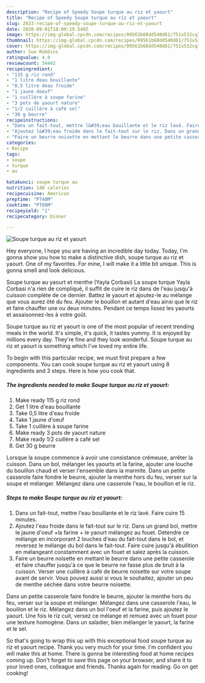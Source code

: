 ```yaml
---
description: "Recipe of Speedy Soupe turque au riz et yaourt"
title: "Recipe of Speedy Soupe turque au riz et yaourt"
slug: 2023-recipe-of-speedy-soupe-turque-au-riz-et-yaourt
date: 2020-09-01T18:09:19.540Z
image: https://img-global.cpcdn.com/recipes/09561b68dd540d61/751x532cq70/soupe-turque-au-riz-et-yaourt-photo-principale-de-la-recette.jpg
thumbnail: https://img-global.cpcdn.com/recipes/09561b68dd540d61/751x532cq70/soupe-turque-au-riz-et-yaourt-photo-principale-de-la-recette.jpg
cover: https://img-global.cpcdn.com/recipes/09561b68dd540d61/751x532cq70/soupe-turque-au-riz-et-yaourt-photo-principale-de-la-recette.jpg
author: Sue Robbins
ratingvalue: 4.8
reviewcount: 34442
recipeingredient:
- "115 g riz rond"
- "1 litre deau bouillante"
- "0,5 litre deau froide"
- "1 jaune doeuf"
- "1 cuillère à soupe farine"
- "3 pots de yaourt nature"
- "1/2 cuillère à café sel"
- "30 g beurre"
recipeinstructions:
- "Dans un fait-tout, mettre l&#39;eau bouillante et le riz lavé. Faire cuire 15 minutes."
- "Ajoutez l&#39;eau froide dans le fait-tout sur le riz. Dans un grand bol, mettre le jaune d&#39;oeuf +la farine + le yaourt mélangez au fouet. Détendre ce mélange en incorporant 2 louches d&#39;eau du fait-tout dans le bol, et reversez le mélange du bol dans le fait-tout. Faire cuire jusqu&#39;à ébullition en mélangeant constamment avec un fouet et salez après la cuisson."
- "Faire un beurre noisette en mettant le beurre dans une petite casserole et faire chauffer jusqu&#39;à ce que le beurre ne fasse plus de bruit à la cuisson. Verser une cuillère à café de beurre noisette sur votre soupe avant de servir. Vous pouvez aussi si vous le souhaitez, ajouter un peu de menthe séchée dans votre beurre noisette."
categories:
- Recipe
tags:
- soupe
- turque
- au

katakunci: soupe turque au 
nutrition: 140 calories
recipecuisine: American
preptime: "PT40M"
cooktime: "PT60M"
recipeyield: "1"
recipecategory: Dinner

---
```



![Soupe turque au riz et yaourt](https://img-global.cpcdn.com/recipes/09561b68dd540d61/751x532cq70/soupe-turque-au-riz-et-yaourt-photo-principale-de-la-recette.jpg)

Hey everyone, I hope you are having an incredible day today. Today, I'm gonna show you how to make a distinctive dish, soupe turque au riz et yaourt. One of my favorites. For mine, I will make it a little bit unique. This is gonna smell and look delicious.

Soupe turque au yaourt et menthe (Yayla Çorbasi) La soupe turque Yayla Corbasi n&#39;a rien de compliqué, il suffit de cuire le riz dans de l&#39;eau jusqu&#39;à cuisson complète de ce dernier. Battez le yaourt et ajoutez-le au mélange que vous aurez ôté du feu. Ajouter le bouillon et autant d&#39;eau ainsi que le riz et faire chauffer une ou deux minutes. Pendant ce temps lissez les yaourts et assaisonnez-les à votre goût.

Soupe turque au riz et yaourt is one of the most popular of recent trending meals in the world. It's simple, it's quick, it tastes yummy. It is enjoyed by millions every day. They're fine and they look wonderful. Soupe turque au riz et yaourt is something which I've loved my entire life.


To begin with this particular recipe, we must first prepare a few components. You can cook soupe turque au riz et yaourt using 8 ingredients and 3 steps. Here is how you cook that.

<!--inarticleads1-->

##### The ingredients needed to make Soupe turque au riz et yaourt:

1. Make ready 115 g riz rond
1. Get 1 litre d&#39;eau bouillante
1. Take 0,5 litre d&#39;eau froide
1. Take 1 jaune d&#39;oeuf
1. Take 1 cuillère à soupe farine
1. Make ready 3 pots de yaourt nature
1. Make ready 1/2 cuillère à café sel
1. Get 30 g beurre


Lorsque la soupe commence à avoir une consistance crémeuse, arrêter la cuisson. Dans un bol, mélanger les yaourts et la farine, ajouter une louche du bouillon chaud et verser l&#39;ensemble dans la marmite. Dans un petite casserole faire fondre le beurre, ajouter la menthe hors du feu, verser sur la soupe et mélanger. Mélangez dans une casserole l&#39;eau, le bouillon et le riz. 

<!--inarticleads2-->

##### Steps to make Soupe turque au riz et yaourt:

1. Dans un fait-tout, mettre l&#39;eau bouillante et le riz lavé. Faire cuire 15 minutes.
1. Ajoutez l&#39;eau froide dans le fait-tout sur le riz. Dans un grand bol, mettre le jaune d&#39;oeuf +la farine + le yaourt mélangez au fouet. Détendre ce mélange en incorporant 2 louches d&#39;eau du fait-tout dans le bol, et reversez le mélange du bol dans le fait-tout. Faire cuire jusqu&#39;à ébullition en mélangeant constamment avec un fouet et salez après la cuisson.
1. Faire un beurre noisette en mettant le beurre dans une petite casserole et faire chauffer jusqu&#39;à ce que le beurre ne fasse plus de bruit à la cuisson. Verser une cuillère à café de beurre noisette sur votre soupe avant de servir. Vous pouvez aussi si vous le souhaitez, ajouter un peu de menthe séchée dans votre beurre noisette.


Dans un petite casserole faire fondre le beurre, ajouter la menthe hors du feu, verser sur la soupe et mélanger. Mélangez dans une casserole l&#39;eau, le bouillon et le riz. Mélangez dans un bol l&#39;oeuf et la farine, puis ajoutez le yaourt. Une fois le riz cuit, versez ce mélange et remuez avec un fouet pour une texture homogène. Dans un saladier, bien mélanger le yaourt, la farine et le sel. 

So that's going to wrap this up with this exceptional food soupe turque au riz et yaourt recipe. Thank you very much for your time. I'm confident you will make this at home. There is gonna be interesting food at home recipes coming up. Don't forget to save this page on your browser, and share it to your loved ones, colleague and friends. Thanks again for reading. Go on get cooking!
